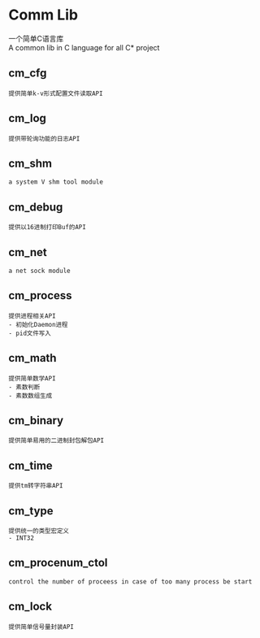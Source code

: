 # Comm Lib #

一个简单C语言库<br/>
A common lib in C language for all C\* project 


## cm\_cfg
	提供简单k-v形式配置文件读取API

## cm\_log
    提供带轮询功能的日志API

## cm_shm
	a system V shm tool module

## cm\_debug
	提供以16进制打印Buf的API

## cm_net
	a net sock module

## cm\_process
    提供进程相关API
    - 初始化Daemon进程
    - pid文件写入

## cm\_math
	提供简单数学API
    - 素数判断
    - 素数数组生成

## cm\_binary
	提供简单易用的二进制封包解包API
	
## cm\_time
	提供tm转字符串API

## cm\_type
	提供统一的类型宏定义
    - INT32

## cm_procenum_ctol
	control the number of proceess in case of too many process be start

## cm\_lock
	提供简单信号量封装API
